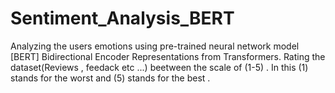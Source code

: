 # Sentiment_Analysis_BERT
Analyzing the users emotions using pre-trained neural network model [BERT] Bidirectional Encoder Representations from Transformers. Rating the dataset(Reviews , feedack etc ...) beetween the scale of (1-5) . In this (1) stands for the worst and (5) stands for the best . 
